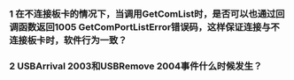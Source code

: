 ﻿### 1 在不连接板卡的情况下，当调用GetComList时，是否可以也通过回调函数返回1005 GetComPortListError错误码，这样保证连接与不连接板卡时，软件行为一致？

### 2 USBArrival 2003和USBRemove 2004事件什么时候发生？

